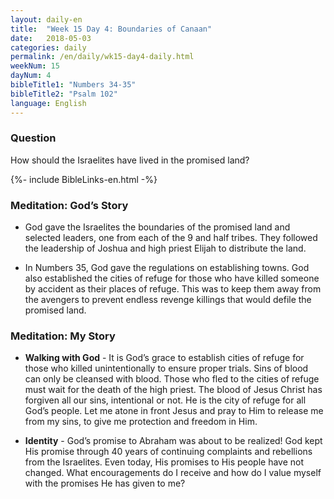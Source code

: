 ```yaml
---
layout: daily-en
title:  "Week 15 Day 4: Boundaries of Canaan"
date:   2018-05-03
categories: daily
permalink: /en/daily/wk15-day4-daily.html
weekNum: 15
dayNum: 4
bibleTitle1: "Numbers 34-35"
bibleTitle2: "Psalm 102"
language: English
---
```


### Question
How should the Israelites have lived in the promised land?

{%- include BibleLinks-en.html -%}

### Meditation: God’s Story
+ God gave the Israelites the boundaries of the promised land and selected leaders, one from each of the 9 and half tribes. They followed the leadership of Joshua and high priest Elijah to distribute the land.

+ In Numbers 35, God gave the regulations on establishing towns. God also established the cities of refuge for those who have killed someone by accident as their places of refuge. This was to keep them away from the avengers to prevent endless revenge killings that would defile the promised land.

### Meditation: My Story
+ **Walking with God** - It is God’s grace to establish cities of refuge for those who killed unintentionally to ensure proper trials. Sins of blood can only be cleansed with blood. Those who fled to the cities of refuge must wait for the death of the high priest. The blood of Jesus Christ has forgiven all our sins, intentional or not. He is the city of refuge for all God’s people. Let me atone in front Jesus and pray to Him to release me from my sins, to give me protection and freedom in Him.

+ **Identity** - God’s promise to Abraham was about to be realized! God kept His promise through 40 years of continuing complaints and rebellions from the Israelites. Even today, His promises to His people have not changed. What encouragements do I receive and how do I value myself with the promises He has given to me? 
